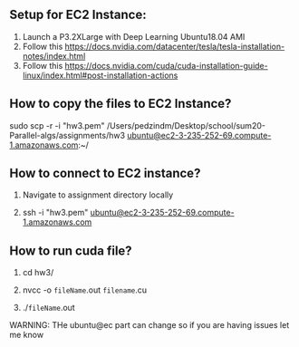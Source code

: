 ## Setup for EC2 Instance:
1) Launch a P3.2XLarge with Deep Learning Ubuntu18.04 AMI
2) Follow this https://docs.nvidia.com/datacenter/tesla/tesla-installation-notes/index.html
3) Follow this https://docs.nvidia.com/cuda/cuda-installation-guide-linux/index.html#post-installation-actions

## How to copy the files to EC2 Instance?

sudo scp -r -i "hw3.pem" /Users/pedzindm/Desktop/school/sum20-Parallel-algs/assignments/hw3  ubuntu@ec2-3-235-252-69.compute-1.amazonaws.com:~/


## How to connect to EC2 instance?

1) Navigate to assignment directory locally

2) ssh -i "hw3.pem" ubuntu@ec2-3-235-252-69.compute-1.amazonaws.com



## How to run cuda file?

1) cd hw3/

2) nvcc -o `fileName`.out `filename`.cu

2) ./`fileName`.out 

WARNING: THe ubuntu@ec part can change so if you are having issues let me know